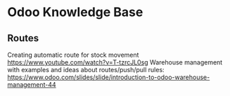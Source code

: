 # Odoo Knowledge Base

## Routes
Creating automatic route for stock movement https://www.youtube.com/watch?v=T-tzrcJL0sg
Warehouse management with examples and ideas about routes/push/pull rules: https://www.odoo.com/slides/slide/introduction-to-odoo-warehouse-management-44
